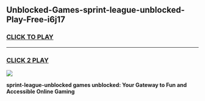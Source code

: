 
## Unblocked-Games-sprint-league-unblocked-Play-Free-i6j17
<h3>
<a href="https://premium76.site?title=sprint-league-unblocked&ref=20M">CLICK TO PLAY</a></h3>
<hr>

<h3>
<a href="https://premium76.site?title=sprint-league-unblocked&ref=20M">CLICK 2 PLAY</a>
  
</h3>

<a href="https://premium76.site?title=sprint-league-unblocked&ref=19M"><img src="https://clearcache.store/games.png"></a>


**sprint-league-unblocked games unblocked: Your Gateway to Fun and Accessible Online Gaming**
